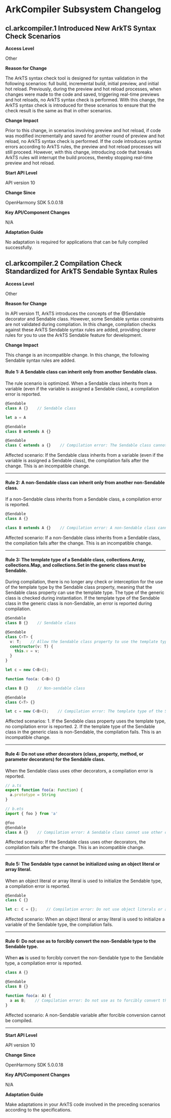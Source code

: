# ArkCompiler Subsystem Changelog

## cl.arkcompiler.1 Introduced New ArkTS Syntax Check Scenarios

**Access Level**

Other

**Reason for Change**

The ArkTS syntax check tool is designed for syntax validation in the following scenarios: full build, incremental build, initial preview, and initial hot reload. Previously, during the preview and hot reload processes, when changes were made to the code and saved, triggering real-time previews and hot reloads, no ArkTS syntax check is performed. With this change, the ArkTS syntax check is introduced for these scenarios to ensure that the check result is the same as that in other scenarios.

**Change Impact**

Prior to this change, in scenarios involving preview and hot reload, if code was modified incrementally and saved for another round of preview and hot reload, no ArkTS syntax check is performed. If the code introduces syntax errors according to ArkTS rules, the preview and hot reload processes will still proceed. However, with this change, introducing code that breaks ArkTS rules will interrupt the build process, thereby stopping real-time preview and hot reload.

**Start API Level**

API version 10

**Change Since**

OpenHarmony SDK 5.0.0.18

**Key API/Component Changes**

N/A

**Adaptation Guide**

No adaptation is required for applications that can be fully compiled successfully.


## cl.arkcompiler.2 Compilation Check Standardized for ArkTS Sendable Syntax Rules

**Access Level**

Other

**Reason for Change**

In API version 11, ArkTS introduces the concepts of the @Sendable decorator and Sendable class. However, some Sendable syntax constraints are not validated during compilation. In this change, compilation checks against these ArkTS Sendable syntax rules are added, providing clearer rules for you to use the ArkTS Sendable feature for development.

**Change Impact**

This change is an incompatible change. In this change, the following Sendable syntax rules are added.

#### Rule 1: A Sendable class can inherit only from another Sendable class.

The rule scenario is optimized. When a Sendable class inherits from a variable (even if the variable is assigned a Sendable class), a compilation error is reported.

```ts
@Sendable
class A {}    // Sendable class

let a = A

@Sendable
class B extends A {}

@Sendable
class C extends a {}    // Compilation error: The Sendable class cannot inherit from a variable.
```

Affected scenario: If the Sendable class inherits from a variable (even if the variable is assigned a Sendable class), the compilation fails after the change. This is an incompatible change.

---

#### Rule 2: A non-Sendable class can inherit only from another non-Sendable class.

If a non-Sendable class inherits from a Sendable class, a compilation error is reported.

```ts
@Sendable
class A {}

class B extends A {}    // Compilation error: A non-Sendable class cannot inherit from a Sendable class.
```

Affected scenario: If a non-Sendable class inherits from a Sendable class, the compilation fails after the change. This is an incompatible change.

---

#### Rule 3: The template type of a Sendable class, collections.Array, collections.Map, and collections.Set in the generic class must be Sendable.

During compilation, there is no longer any check or interception for the use of the template type by the Sendable class property, meaning that the Sendable class property can use the template type. The type of the generic class is checked during instantiation. If the template type of the Sendable class in the generic class is non-Sendable, an error is reported during compilation.

```ts
@Sendable
class B {}    // Sendable class

@Sendable
class C<T> {
  v: T;    // Allow the Sendable class property to use the template type. No compilation error is reported.
  constructor(v: T) {
    this.v = v;
  }
}

let c = new C<B>();

function foo(a: C<B>) {}
```

```ts
class B {}    // Non-sendable class

@Sendable
class C<T> {}

let c = new C<B>();    // Compilation error: The template type of the Sendable class in the generic class cannot be non-Sendable.
```

Affected scenarios: 1. If the Sendable class property uses the template type, no compilation error is reported. 2. If the template type of the Sendable class in the generic class is non-Sendable, the compilation fails. This is an incompatible change.

---

#### Rule 4: Do not use other decorators (class, property, method, or parameter decorators) for the Sendable class.

When the Sendable class uses other decorators, a compilation error is reported.

```ts
// a.ts
export function foo(a: Function) {
  a.prototype = String
}

// b.ets
import { foo } from 'a'

@foo
@Sendable
class A {}    // Compilation error: A Sendable class cannot use other decorators.
```

Affected scenario: If the Sendable class uses other decorators, the compilation fails after the change. This is an incompatible change.

---

#### Rule 5: The Sendable type cannot be initialized using an object literal or array literal.

When an object literal or array literal is used to initialize the Sendable type, a compilation error is reported.

```ts
@Sendable
class C {}

let c: C = {};    // Compilation error: Do not use object literals or array literals to initialize the Sendable type.
```

Affected scenario: When an object literal or array literal is used to initialize a variable of the Sendable type, the compilation fails.

---

#### Rule 6: Do not use as to forcibly convert the non-Sendable type to the Sendable type.

When **as** is used to forcibly convert the non-Sendable type to the Sendable type, a compilation error is reported.

```ts
class A {}

@Sendable
class B {}

function foo(a: A) {
  a as B;    // Compilation error: Do not use as to forcibly convert the non-Sendable type to the Sendable type.
}
```

Affected scenario: A non-Sendable variable after forcible conversion cannot be compiled.

---


**Start API Level**

API version 10

**Change Since**

OpenHarmony SDK 5.0.0.18

**Key API/Component Changes**

N/A

**Adaptation Guide**

Make adaptations in your ArkTS code involved in the preceding scenarios according to the specifications.
